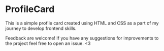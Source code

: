# ProfileCard

This is a simple profile card created using HTML and CSS as a part of my journey to develop frontend skills.


Feedback are welcome! If you have any suggestions for improvements  to the project feel free to open an issue. <3
